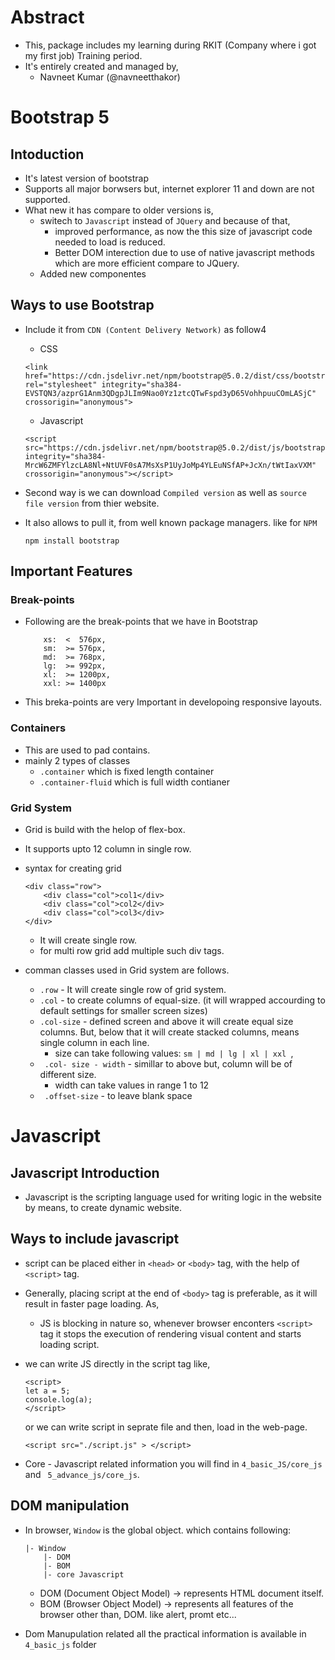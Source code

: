 # Abstract
- This, package includes my learning during RKIT (Company where i got my first job) Training period.
- It's entirely created and managed by,
    - Navneet Kumar (@navneetthakor)


# Bootstrap 5

## Intoduction
- It's latest version of bootstrap
- Supports all major borwsers but, internet explorer 11 and down are not supported.
- What new it has compare to older versions is,
    - switech to ```Javascript``` instead of ```JQuery``` and because of that,
        - improved performance, as now the this size of javascript code needed to load is reduced.
        - Better DOM interection due to use of native javascript methods which are more efficient compare to JQuery.
    - Added new componentes

## Ways to use Bootstrap
- Include it from ``` CDN (Content Delivery Network) ``` as follow4
    - CSS
    ```
    <link href="https://cdn.jsdelivr.net/npm/bootstrap@5.0.2/dist/css/bootstrap.min.css" rel="stylesheet" integrity="sha384-EVSTQN3/azprG1Anm3QDgpJLIm9Nao0Yz1ztcQTwFspd3yD65VohhpuuCOmLASjC" crossorigin="anonymous">
    ```

    - Javascript
    ```
    <script src="https://cdn.jsdelivr.net/npm/bootstrap@5.0.2/dist/js/bootstrap.bundle.min.js" integrity="sha384-MrcW6ZMFYlzcLA8Nl+NtUVF0sA7MsXsP1UyJoMp4YLEuNSfAP+JcXn/tWtIaxVXM" crossorigin="anonymous"></script>
    ```

- Second way is we can download ``` Compiled version ``` as well as ``` source file version ``` from thier website.
- It also allows to pull it, from well known package managers. like for ``` NPM ```
    ```
    npm install bootstrap
    ```

## Important Features
### Break-points
- Following are the break-points that we have in Bootstrap
    ```
        xs:  <  576px,
        sm:  >= 576px,
        md:  >= 768px,
        lg:  >= 992px,
        xl:  >= 1200px,
        xxl: >= 1400px
    ```
- This breka-points are very Important in developoing responsive layouts.


### Containers
- This are used to pad contains.
- mainly 2 types of classes
    - ``` .container ``` which is fixed length container
    - ``` .container-fluid ``` which is full width contianer


### Grid System
- Grid is build with the helop of flex-box.
- It supports upto 12 column in single row.
- syntax for creating grid 
    ```
    <div class="row">
        <div class="col">col1</div>
        <div class="col">col2</div>
        <div class="col">col3</div>
    </div>
    ```
    - It will create single row.
    - for multi row grid add multiple such div tags.

- comman classes used in Grid system are follows.
    - ``` .row ``` - It will create single row of grid system.
    - ``` .col ``` - to create columns of equal-size. (it will wrapped accourding to default settings for smaller   screen sizes)
    - ``` .col-size ``` - defined screen and above it will create equal size columns. But, below that it will create stacked columns, means single column in each line.
        - size can take following values: ```sm | md | lg | xl | xxl ```, 
    - ``` .col- size - width``` - simillar to above but, column will be of different size.
        - width can take values in range 1 to 12
    - ``` .offset-size``` - to leave blank space


# Javascript

## Javascript Introduction
- Javascript is the scripting language used for writing logic in the website by means,
to create dynamic website.


## Ways to include javascript
- script can be placed either in ``` <head> ``` or ``` <body> ``` tag, with the help of ``` <script> ``` tag.
- Generally, placing script at the end of ``` <body> ``` tag is preferable, as it will result in faster page loading. As,
    - JS is blocking in nature so, whenever browser enconters ``` <script> ``` tag it stops the execution of rendering visual content and starts loading script.

- we can write JS directly in the script tag like,
    ```
    <script>
    let a = 5;
    console.log(a);
    </script>
    ```

    or we can write script in seprate file and then, load in the web-page.

    ```
    <script src="./script.js" > </script>
    ```

- Core - Javascript related information you will find in ``` 4_basic_JS/core_js ``` and ``` 5_advance_js/core_js```.

## DOM manipulation
- In browser, ``` Window ``` is the global object. which contains following:
    ```
    |- Window
        |- DOM
        |- BOM
        |- core Javascript
    ```
    - DOM (Document Object Model) -> represents HTML document itself.
    - BOM (Browser Object Model) -> represents all features of the browser other than, DOM. like alert, promt etc...
    
- Dom Manupulation related all the practical information is available in ``` 4_basic_js ``` folder



